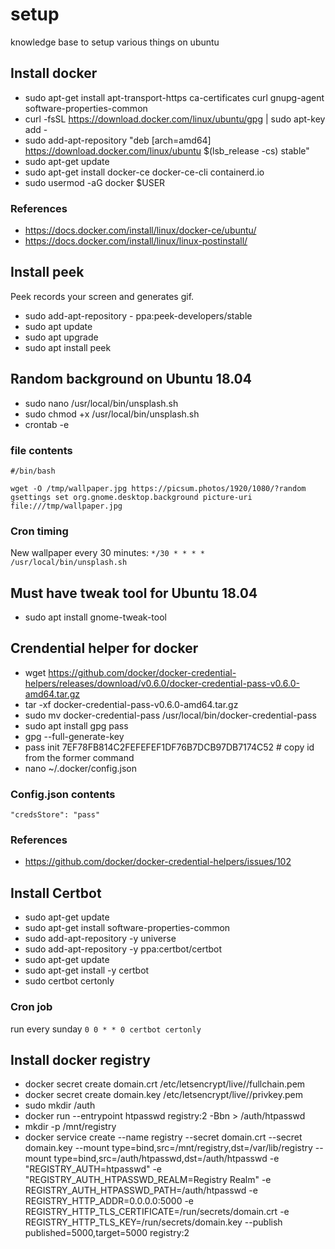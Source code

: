 # setup
knowledge base to setup various things on ubuntu

## Install docker

- sudo apt-get install apt-transport-https ca-certificates curl gnupg-agent software-properties-common
- curl -fsSL https://download.docker.com/linux/ubuntu/gpg | sudo apt-key add -
- sudo add-apt-repository "deb [arch=amd64] https://download.docker.com/linux/ubuntu $(lsb_release -cs) stable"
- sudo apt-get update
- sudo apt-get install docker-ce docker-ce-cli containerd.io
- sudo usermod -aG docker $USER

### References

- https://docs.docker.com/install/linux/docker-ce/ubuntu/
- https://docs.docker.com/install/linux/linux-postinstall/

## Install peek

Peek records your screen and generates gif.

- sudo add-apt-repository - ppa:peek-developers/stable
- sudo apt update
- sudo apt upgrade
- sudo apt install peek

## Random background on Ubuntu 18.04

- sudo nano /usr/local/bin/unsplash.sh
- sudo chmod +x /usr/local/bin/unsplash.sh
- crontab -e

### file contents

```
#/bin/bash

wget -O /tmp/wallpaper.jpg https://picsum.photos/1920/1080/?random
gsettings set org.gnome.desktop.background picture-uri file:///tmp/wallpaper.jpg
```
### Cron timing

New wallpaper every 30 minutes: `*/30 * * * * /usr/local/bin/unsplash.sh`

## Must have tweak tool for Ubuntu 18.04

- sudo apt install gnome-tweak-tool

## Crendential helper for docker

- wget https://github.com/docker/docker-credential-helpers/releases/download/v0.6.0/docker-credential-pass-v0.6.0-amd64.tar.gz
- tar -xf docker-credential-pass-v0.6.0-amd64.tar.gz
- sudo mv docker-credential-pass /usr/local/bin/docker-credential-pass
- sudo apt install gpg pass
- gpg --full-generate-key
- pass init 7EF78FB814C2FEFEFEF1DF76B7DCB97DB7174C52 # copy id from the former command
- nano ~/.docker/config.json

### Config.json contents

```
"credsStore": "pass"
```

### References

- https://github.com/docker/docker-credential-helpers/issues/102

## Install Certbot

- sudo apt-get update
- sudo apt-get install software-properties-common
- sudo add-apt-repository -y universe
- sudo add-apt-repository -y ppa:certbot/certbot
- sudo apt-get update
- sudo apt-get install -y certbot 
- sudo certbot certonly

### Cron job

run every sunday `0 0 * * 0 certbot certonly`

## Install docker registry

- docker secret create domain.crt /etc/letsencrypt/live/<DOMAIN>/fullchain.pem
- docker secret create domain.key /etc/letsencrypt/live/<DOMAIN>/privkey.pem
- sudo mkdir /auth
- docker run --entrypoint htpasswd registry:2 -Bbn <USER> <PASSWORD> > /auth/htpasswd
- mkdir -p /mnt/registry
- docker service create --name registry --secret domain.crt --secret domain.key --mount type=bind,src=/mnt/registry,dst=/var/lib/registry --mount type=bind,src=/auth/htpasswd,dst=/auth/htpasswd -e "REGISTRY_AUTH=htpasswd" -e "REGISTRY_AUTH_HTPASSWD_REALM=Registry Realm" -e REGISTRY_AUTH_HTPASSWD_PATH=/auth/htpasswd -e REGISTRY_HTTP_ADDR=0.0.0.0:5000 -e REGISTRY_HTTP_TLS_CERTIFICATE=/run/secrets/domain.crt -e REGISTRY_HTTP_TLS_KEY=/run/secrets/domain.key --publish published=5000,target=5000 registry:2

